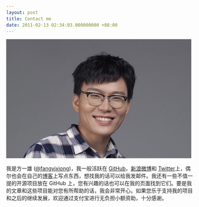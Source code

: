 ```yaml
---
layout: post
title: Contact me
date: 2011-02-13 02:34:03.000000000 +08:00
---
```


![](assets/images/photo.jpeg)

我是方一雄 ([@fangyixiong](http://weibo.com/fangyixiong/))，我一般活跃在 [GitHub](https://github.com/fangyixiong)，[新浪微博](http://weibo.com/fangyixiong)和 [Twitter]()上，偶尔也会在自己的[博客](http://iosinit.com)上写点东西，想找我的话可以给我发邮件。我还有一些不值一提的开源项目放在 GitHub 上，您有兴趣的话也可以在我的页面找到它们。要是我的文章和这些项目能对您有所帮助的话，我会非常开心。如果您乐于支持我的项目和之后的继续发展，欢迎通过支付宝进行无负担小额资助，十分感谢。

<!--![](https://mobilecodec.alipay.com/show.htm?code=aedov44ceslfxn8r4a&picSize=430)-->

<!--I am Wei Wang ([@onevcat](https://twitter.com/onevcat)). You can contact me on [GitHub](https://github.com/onevcat), [Sina Weibo](http://weibo.com/onevcat/) and [Twitter](https://twitter.com/onevcat). Of course email is welcome as well. There are also some small open source code on my GitHub, you can find them easily in my GitHub page. If you feel like to support me to develop, some small donate through Alipay is welcome and I will try my best to do work well. Thank you very much.

<div class="github-card" data-user="onevcat" data-width=100% data-height=""></div>
-->
<!--<center>

<h1>
<a href="https://github.com/onevcat" class="fa fa-github"></a>
<a href="http://weibo.com/onevcat/" class="fa fa-weibo"></a>
<a href="https://twitter.com/onevcat" class="fa fa-twitter"></a>
<a href="http://www.linkedin.com/pub/wei-wang/43/516/86b" class="fa fa-linkedin"></a>
<a href="http://onevcat.com" class="fa fa-pencil"></a>
<a href="mailto:onev@onevcat.com" class="fa fa-envelope"></a>
</h1>

</center>-->
